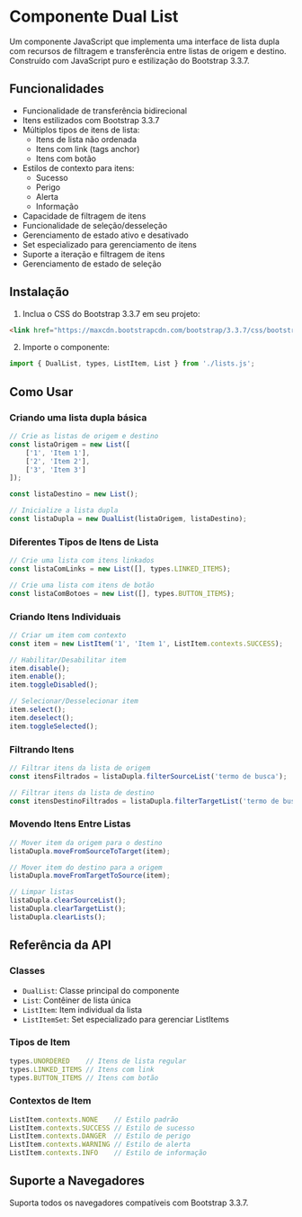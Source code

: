 # Componente Dual List

Um componente JavaScript que implementa uma interface de lista dupla com recursos de filtragem e transferência entre listas de origem e destino. Construído com JavaScript puro e estilização do Bootstrap 3.3.7.

## Funcionalidades

- Funcionalidade de transferência bidirecional
- Itens estilizados com Bootstrap 3.3.7
- Múltiplos tipos de itens de lista:
  - Itens de lista não ordenada
  - Itens com link (tags anchor)
  - Itens com botão
- Estilos de contexto para itens:
  - Sucesso
  - Perigo
  - Alerta
  - Informação
- Capacidade de filtragem de itens
- Funcionalidade de seleção/desseleção
- Gerenciamento de estado ativo e desativado
- Set especializado para gerenciamento de itens
- Suporte a iteração e filtragem de itens
- Gerenciamento de estado de seleção

## Instalação

1. Inclua o CSS do Bootstrap 3.3.7 em seu projeto:
```html
<link href="https://maxcdn.bootstrapcdn.com/bootstrap/3.3.7/css/bootstrap.min.css" rel="stylesheet">
```

2. Importe o componente:
```javascript
import { DualList, types, ListItem, List } from './lists.js';
```

## Como Usar

### Criando uma lista dupla básica

```javascript
// Crie as listas de origem e destino
const listaOrigem = new List([
    ['1', 'Item 1'],
    ['2', 'Item 2'],
    ['3', 'Item 3']
]);

const listaDestino = new List();

// Inicialize a lista dupla
const listaDupla = new DualList(listaOrigem, listaDestino);
```

### Diferentes Tipos de Itens de Lista

```javascript
// Crie uma lista com itens linkados
const listaComLinks = new List([], types.LINKED_ITEMS);

// Crie uma lista com itens de botão
const listaComBotoes = new List([], types.BUTTON_ITEMS);
```

### Criando Itens Individuais

```javascript
// Criar um item com contexto
const item = new ListItem('1', 'Item 1', ListItem.contexts.SUCCESS);

// Habilitar/Desabilitar item
item.disable();
item.enable();
item.toggleDisabled();

// Selecionar/Desselecionar item
item.select();
item.deselect();
item.toggleSelected();
```

### Filtrando Itens

```javascript
// Filtrar itens da lista de origem
const itensFiltrados = listaDupla.filterSourceList('termo de busca');

// Filtrar itens da lista de destino
const itensDestinoFiltrados = listaDupla.filterTargetList('termo de busca');
```

### Movendo Itens Entre Listas

```javascript
// Mover item da origem para o destino
listaDupla.moveFromSourceToTarget(item);

// Mover item do destino para a origem
listaDupla.moveFromTargetToSource(item);

// Limpar listas
listaDupla.clearSourceList();
listaDupla.clearTargetList();
listaDupla.clearLists();
```

## Referência da API

### Classes

- `DualList`: Classe principal do componente
- `List`: Contêiner de lista única
- `ListItem`: Item individual da lista
- `ListItemSet`: Set especializado para gerenciar ListItems

### Tipos de Item

```javascript
types.UNORDERED    // Itens de lista regular
types.LINKED_ITEMS // Itens com link
types.BUTTON_ITEMS // Itens com botão
```

### Contextos de Item

```javascript
ListItem.contexts.NONE    // Estilo padrão
ListItem.contexts.SUCCESS // Estilo de sucesso
ListItem.contexts.DANGER  // Estilo de perigo
ListItem.contexts.WARNING // Estilo de alerta
ListItem.contexts.INFO    // Estilo de informação
```

## Suporte a Navegadores

Suporta todos os navegadores compatíveis com Bootstrap 3.3.7.
